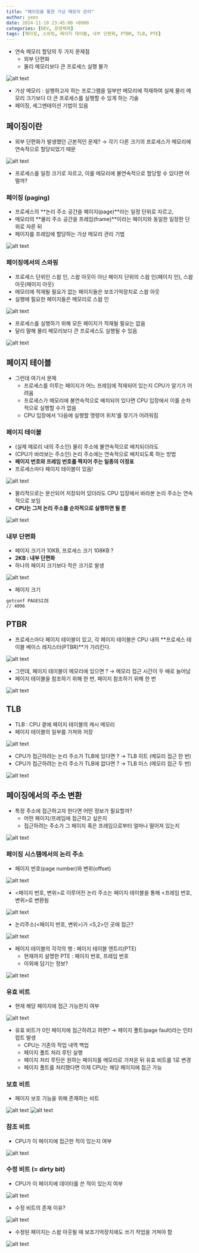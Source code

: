 ```yaml
---
title: "페이징을 통한 가상 메모리 관리"
author: yeon
date: 2024-11-10 23:45:00 +0900
categories: [DEV, 운영체제]
tags: [페이징, 스와핑, 페이지 테이블, 내부 단편화, PTBR, TLB, PTE]
---
```


- 연속 메모리 할당의 두 가지 문제점
    - 외부 단편화
    - 물리 메모리보다 큰 프로세스 실행 불가

![alt text](/assets/img/운영체제/페이징을통한가상메모리관리/image.png)

- 가상 메모리 : 실행하고자 하는 프로그램을 일부만 메모리에 적재하여 실제 물리 메모리 크기보다 더 큰 프로세스를 실행할 수 있게 하는 기술
- 페이징, 세그멘테이션 기법이 있음

## 페이징이란

- 외부 단편화가 발생했던 근본적인 문제? → 각기 다른 크기의 프로세스가 메모리에 연속적으로 할당되었기 때문

![alt text](/assets/img/운영체제/페이징을통한가상메모리관리/image-1.png)

- 프로세스를 일정 크기로 자르고, 이를 메모리에 불연속적으로 할당할 수 있다면 어떨까?

### 페이징 (paging)

- 프로세스의 **논리 주소 공간을 페이지(page)**라는 일정 단위로 자르고,
- 메모리의 **물리 주소 공간을 프레임(frame)**이라는 페이지와 동일한 일정한 단위로 자른 뒤
- 페이지를 프레임에 할당하는 가상 메모리 관리 기법

![alt text](/assets/img/운영체제/페이징을통한가상메모리관리/image-2.png)

### 페이징에서의 스와핑

- 프로세스 단위인 스왑 인, 스왑 아웃이 아닌 페이지 단위의 스왑 인(페이지 인), 스왑 아웃(페이지 아웃)
- 메모리에 적재될 필요가 없는 페이지들은 보조기억장치로 스왑 아웃
- 실행에 필요한 페이지들은 메모리로 스왑 인

![alt text](/assets/img/운영체제/페이징을통한가상메모리관리/image-3.png)

- 프로세스를 실행하기 위해 모든 페이지가 적재될 필요는 없음
- 달리 말해 물리 메모리보다 큰 프로세스도 실행될 수 있음

![alt text](/assets/img/운영체제/페이징을통한가상메모리관리/image-4.png)

## 페이지 테이블

- 그런데 여기서 문제
    - 프로세스를 이루는 페이지가 어느 프레임에 적재되어 있는지 CPU가 알기가 어려움
    - 프로세스가 메모리에 불연속적으로 배치되어 있다면 CPU 입장에서 이를 순차적으로 실행할 수가 없음
    - CPU 입장에서 ‘다음에 실행할 명령어 위치’를 찾기가 어려워짐

### 페이지 테이블

- (실제 메로리 내의 주소인) 물리 주소에 불연속적으로 배치되더라도
- (CPU가 바라보는 주소인) 논리 주소에는 연속적으로 배치되도록 하는 방법
- **페이지 번호와 프레임 번호를 짝지어 주는 일종의 이정표**
- 프로세스마다 페이지 테이블이 있음!

![alt text](/assets/img/운영체제/페이징을통한가상메모리관리/image-5.png)

- 물리적으로는 분산되어 저장되어 있더라도 CPU 입장에서 바라본 논리 주소는 연속적으로 보임
- **CPU는 그저 논리 주소를 순차적으로 실행하면 될 뿐**

![alt text](/assets/img/운영체제/페이징을통한가상메모리관리/image-6.png)

### 내부 단편화

- 페이지 크기가 10KB, 프로세스 크기 108KB ?
- **2KB : 내부 단편화**
- 하나의 페이지 크기보다 작은 크기로 발생

![alt text](/assets/img/운영체제/페이징을통한가상메모리관리/image-7.png)

- 페이지 크기

```
getconf PAGESIZE
// 4096
```

## PTBR

- 프로세스마다 페이지 테이블이 있고, 각 페이지 테이블은 CPU 내의 **프로세스 테이블 베이스 레지스터(PTBR)**가 가리킨다.

![alt text](/assets/img/운영체제/페이징을통한가상메모리관리/image-8.png)

- 그런데, 페이지 테이블이 메모리에 있으면 ? → 메모리 접근 시간이 두 배로 늘어남
- 페이지 테이블을 참조하기 위해 한 번, 페이지 참조하기 위해 한 번

![alt text](/assets/img/운영체제/페이징을통한가상메모리관리/image-9.png)

## TLB

- TLB : CPU 곁에 페이지 테이블의 캐시 메모리
- 페이지 테이블의 일부를 가져와 저장

![alt text](/assets/img/운영체제/페이징을통한가상메모리관리/image-10.png)

- CPU가 접근하려는 논리 주소가 TLB에 있다면 ? → TLB 히트 (메모리 접근 한 번)
- CPU가 접근하려는 논리 주소가 TLB에 없다면 ? → TLB 미스 (메모리 접근 두 번)

![alt text](/assets/img/운영체제/페이징을통한가상메모리관리/image-11.png)

## 페이징에서의 주소 변환

- 특정 주소에 접근하고자 한다면 어떤 정보가 필요할까?
    - 어떤 페이지/프레임에 접근하고 싶은지
    - 접근하려는 주소가 그 페이지 혹은 프레임으로부터 얼마나 떨어져 있는지

![alt text](/assets/img/운영체제/페이징을통한가상메모리관리/image-12.png)

### 페이징 시스템에서의 논리 주소

- 페이지 번호(page number)와 변위(offset)

![alt text](/assets/img/운영체제/페이징을통한가상메모리관리/image-13.png)

- <페이지 번호, 변위>로 이루어진 논리 주소는 페이지 테이블을 통해 <프레임 번호, 변위>로 변환됨

![alt text](/assets/img/운영체제/페이징을통한가상메모리관리/image-14.png)

- 논리주소(<페이지 번호, 변위>)가 <5,2>인 곳에 접근?

![alt text](/assets/img/운영체제/페이징을통한가상메모리관리/image-15.png)

- 페이지 테이블의 각각의 행 : 페이지 테이블 엔트리(PTE)
    - 현재까지 설명한 PTE : 페이지 번호, 프레임 번호
    - 이외에 담기는 정보?

![alt text](/assets/img/운영체제/페이징을통한가상메모리관리/image-16.png)

### 유효 비트

- 현재 해당 페이지에 접근 가능한지 여부

![alt text](/assets/img/운영체제/페이징을통한가상메모리관리/image-17.png)

- 유효 비트가 0인 페이지에 접근하려고 하면? → 페이지 폴트(page fault)라는 인터럽트 발생
    - CPU는 기존의 작업 내역 백업
    - 페이지 폴트 처리 루틴 실행
    - 페이지 처리 루틴은 원하는 페이지를 메모리로 가져온 뒤 유효 비트를 1로 변경
    - 페이지 폴트를 처리했다면 이제 CPU는 해당 페이지에 접근 가능

### 보호 비트

- 페이지 보호 기능을 위해 존재하는 비트

![alt text](/assets/img/운영체제/페이징을통한가상메모리관리/image-18.png)
![alt text](/assets/img/운영체제/페이징을통한가상메모리관리/image-19.png)

### 참조 비트

- CPU가 이 페이지에 접근한 적이 있는지 여부

![alt text](/assets/img/운영체제/페이징을통한가상메모리관리/image-20.png)

### 수정 비트 (= dirty bit)

- CPU가 이 페이지에 데이터를 쓴 적이 있는지 여부

![alt text](/assets/img/운영체제/페이징을통한가상메모리관리/image-21.png)

- 수정 비트의 존재 이유?

![alt text](/assets/img/운영체제/페이징을통한가상메모리관리/image-22.png)

- 수정된 페이지는 스왑 아웃될 때 보조기억장치에도 쓰기 작업을 거쳐야 함

![alt text](/assets/img/운영체제/페이징을통한가상메모리관리/image-23.png)